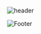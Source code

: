 ![header](https://capsule-render.vercel.app/api?type=waving&color=green&height=200&section=header&text=InQ&fontSize=20)

![Footer](https://capsule-render.vercel.app/api?type=waving&color=green&height=200&section=footer)
